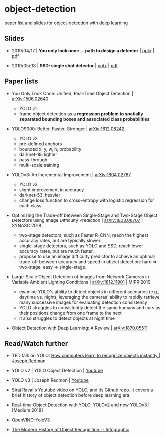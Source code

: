 # object-detection
paper list and slides for object-detection with deep learning


## Slides

* 2019/04/17 | __You only look once -- path to design a detector__ | [pptx](https://github.com/fwcore/object-detection/blob/master/YOLO.pptx) | [pdf](https://github.com/fwcore/object-detection/blob/master/YOLO.pdf)

* 2019/05/03 | __SSD: single shot detector__ | [pptx](https://github.com/fwcore/object-detection/blob/master/SSD.pptx) | [pdf](https://github.com/fwcore/object-detection/blob/master/SSD.pdf)

## Paper lists

* You Only Look Once: Unified, Real-Time Object Detection | [arXiv:1506.02640](arXiv:1506.02640)
	- YOLO v1
	- frame object detection as a __regression problem to spatially separated bounding boxes and associated class probabilities__

* YOLO9000: Better, Faster, Stronger | [arXiv:1612.08242](https://arxiv.org/abs/1612.08242)
	- YOLO v2
	- pre-defined anchors
	- bounded x, y, w, h, probability
	- darknet-19: lighter
	- pass-through
	- multi-scale training

* YOLOv3: An Incremental Improvement | [arXiv:1804.02767](https://arxiv.org/abs/1804.02767)
	- YOLO v3
	- slight improvement in accuracy
	- darknet-53: heavier
	- change loss function to cross-entropy with logistic regression for each class

* Optimizing the Trade-off between Single-Stage and Two-Stage Object Detectors using Image Difficulty Prediction | [arXiv:1803.08707](https://arxiv.org/abs/1803.08707) | SYNASC 2018
	- two-stage detectors, such as Faster R-CNN, reach the highest accuracy rates, but are typically slower.
	- single-stage detectors, such as YOLO and SSD, reach lower accuracy rates, but are much faster.
	- propose to use an image difficulty predictor to achieve an optimal trade-off between accuracy and speed in object detection: hard => two-stage, easy => single-stage.

* Large-Scale Object Detection of Images from Network Cameras in Variable Ambient Lighting Conditions | [arXiv:1812.11901](https://arxiv.org/abs/1812.11901) | MIPR 2019
	- examine YOLO's ability to detect objects in different scenarios (e.g., daytime vs. night), leveraging the cameras' ability to rapidly retrieve many successive images for evaluating detection consistency
	- YOLO struggles to consistently detect the same humans and cars as their positions change from one frame to the next
	- it also struggles to detect objects at night time

* Object Detection with Deep Learning: A Review | [arXiv:1870.05511](https://arxiv.org/abs/1807.05511)


## Read/Watch further

* TED talk on YOLO: [How computers learn to recognize objects instantly | Joseph Redmon](https://www.youtube.com/watch?v=Cgxsv1riJhI)

* YOLO v2 | YOLO Object Detection | [Youtube](https://www.youtube.com/watch?v=VOC3huqHrss)

* YOLO v3 | Joseph Redmon | [Youtube](https://www.youtube.com/watch?v=MPU2HistivI)

* Siraj Raval's [Youtube video](https://www.youtube.com/watch?v=4eIBisqx9_g) on YOLO, and its [Github repo](https://github.com/llSourcell/YOLO_Object_Detection). It covers a brief history of object detection before deep learning era.

* Real-time Object Detection with YOLO, YOLOv2 and now YOLOv3 | [Medium 2018]

* [OpenVINO-YoloV3](https://github.com/PINTO0309/OpenVINO-YoloV3)

* [The Modern History of Object Recognition -- Infographic](https://medium.com/@nikasa1889/the-modern-history-of-object-recognition-infographic-aea18517c318)
